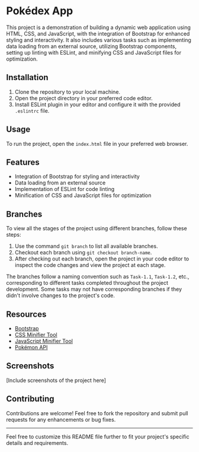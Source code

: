 # Pokédex App

This project is a demonstration of building a dynamic web application using HTML, CSS, and JavaScript, with the integration of Bootstrap for enhanced styling and interactivity. It also includes various tasks such as implementing data loading from an external source, utilizing Bootstrap components, setting up linting with ESLint, and minifying CSS and JavaScript files for optimization.

## Installation

1. Clone the repository to your local machine.
2. Open the project directory in your preferred code editor.
3. Install ESLint plugin in your editor and configure it with the provided `.eslintrc` file.

## Usage

To run the project, open the `index.html` file in your preferred web browser.

## Features

- Integration of Bootstrap for styling and interactivity
- Data loading from an external source
- Implementation of ESLint for code linting
- Minification of CSS and JavaScript files for optimization

## Branches

To view all the stages of the project using different branches, follow these steps:

1. Use the command `git branch` to list all available branches.
2. Checkout each branch using `git checkout branch-name`.
3. After checking out each branch, open the project in your code editor to inspect the code changes and view the project at each stage.

The branches follow a naming convention such as `Task-1.1`, `Task-1.2`, etc., corresponding to different tasks completed throughout the project development. Some tasks may not have corresponding branches if they didn't involve changes to the project's code.

## Resources

- [Bootstrap](https://getbootstrap.com/)
- [CSS Minifier Tool](https://www.toptal.com/developers/cssminifier)
- [JavaScript Minifier Tool](https://www.toptal.com/developers/javascript-minifier)
- [Pokémon API](https://pokeapi.co/)

## Screenshots

[Include screenshots of the project here]

## Contributing

Contributions are welcome! Feel free to fork the repository and submit pull requests for any enhancements or bug fixes.

---

Feel free to customize this README file further to fit your project's specific details and requirements.
